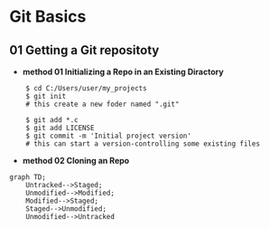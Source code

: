 # Git Basics
## 01 Getting a Git repositoty
* **method 01 Initializing a Repo in an Existing Diractory**  
```
    $ cd C:/Users/user/my_projects
    $ git init
    # this create a new foder named ".git"
```

```
    $ git add *.c
    $ git add LICENSE
    $ git commit -m 'Initial project version'
    # this can start a version-controlling some existing files
```

* **method 02 Cloning an Repo**    

```mermaid
graph TD;
    Untracked-->Staged;
    Unmodified-->Modified;
    Modified-->Staged;
    Staged-->Unmodified;
    Unmodified-->Untracked
```
